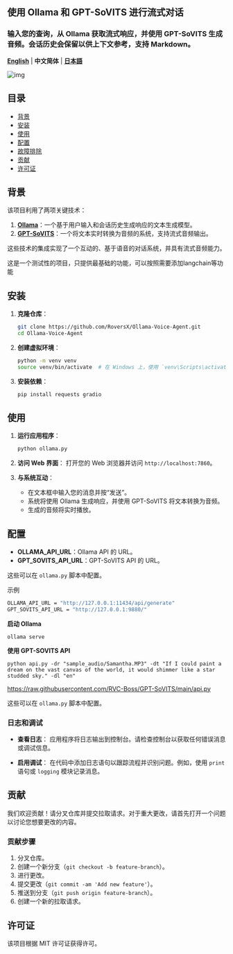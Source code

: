 ## 使用 Ollama 和 GPT-SoVITS 进行流式对话

### 输入您的查询，从 Ollama 获取流式响应，并使用 GPT-SoVITS 生成音频。会话历史会保留以供上下文参考，支持 Markdown。

[**English**](../../README.md) | **中文简体** | [**日本語**](../ja/README.md) 

![img](https://github.com/RoversX/Ollama-Voice-Agent/assets/85817538/f4f81bad-7a1d-443a-810f-31fe0fb19e00)

## 目录

- [背景](#背景)
- [安装](#安装)
- [使用](#使用)
- [配置](#配置)
- [故障排除](#故障排除)
- [贡献](#贡献)
- [许可证](#许可证)

## 背景

该项目利用了两项关键技术：
1. **[Ollama](https://github.com/ollama/ollama)**：一个基于用户输入和会话历史生成响应的文本生成模型。
2. **[GPT-SoVITS](https://github.com/RVC-Boss/GPT-SoVITS/)**：一个将文本实时转换为音频的系统，支持流式音频输出。

这些技术的集成实现了一个互动的、基于语音的对话系统，并具有流式音频能力。

这是一个测试性的项目，只提供最基础的功能，可以按照需要添加langchain等功能

## 安装

1. **克隆仓库**：
   ```bash
   git clone https://github.com/RoversX/Ollama-Voice-Agent.git
   cd Ollama-Voice-Agent
   ```

2. **创建虚拟环境**：
   ```bash
   python -m venv venv
   source venv/bin/activate  # 在 Windows 上，使用 `venv\Scripts\activate`
   ```

3. **安装依赖**：
   ```bash
   pip install requests gradio
   ```
   
## 使用

1. **运行应用程序**：
   ```bash
   python ollama.py
   ```

2. **访问 Web 界面**：
   打开您的 Web 浏览器并访问 `http://localhost:7860`。

3. **与系统互动**：
   - 在文本框中输入您的消息并按“发送”。
   - 系统将使用 Ollama 生成响应，并使用 GPT-SoVITS 将文本转换为音频。
   - 生成的音频将实时播放。

## 配置

- **OLLAMA_API_URL**：Ollama API 的 URL。
- **GPT_SOVITS_API_URL**：GPT-SoVITS API 的 URL。

这些可以在 `ollama.py` 脚本中配置。

示例
```bash
OLLAMA_API_URL = "http://127.0.0.1:11434/api/generate"
GPT_SOVITS_API_URL = "http://127.0.0.1:9880/"
```

**启动 Ollama**

```shell
ollama serve
```

**使用 GPT-SOVITS API**

```shell
python api.py -dr "sample_audio/Samantha.MP3" -dt "If I could paint a dream on the vast canvas of the world, it would shimmer like a star studded sky." -dl "en"
```
https://raw.githubusercontent.com/RVC-Boss/GPT-SoVITS/main/api.py

这些可以在 `ollama.py` 脚本中配置。

### 日志和调试

- **查看日志**：
  应用程序将日志输出到控制台。请检查控制台以获取任何错误消息或调试信息。

- **启用调试**：
  在代码中添加日志语句以跟踪流程并识别问题。例如，使用 `print` 语句或 `logging` 模块记录消息。

## 贡献

我们欢迎贡献！请分叉仓库并提交拉取请求。对于重大更改，请首先打开一个问题以讨论您想要更改的内容。

### 贡献步骤

1. 分叉仓库。
2. 创建一个新分支（`git checkout -b feature-branch`）。
3. 进行更改。
4. 提交更改（`git commit -am 'Add new feature'`）。
5. 推送到分支（`git push origin feature-branch`）。
6. 创建一个新的拉取请求。

## 许可证

该项目根据 MIT 许可证获得许可。
